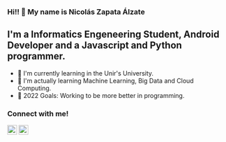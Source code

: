 ### Hi!! 👋 My name is Nicolás Zapata Álzate

## I'm a Informatics Engeneering Student, Android Developer and a Javascript and Python programmer.

- 🔭 I'm currently learning in the Unir's University.
- 🌱 I'm actually learning Machine Learning, Big Data and Cloud Computing.
- 🎒 2022 Goals: Working to be more better in programming.

### Connect with me!

[<img alight="left" alt="Nicolás Zapata | Twitter" width="22px" src="https://cdn.jsdelivr.net/npm/simple-icons@3.0.1/icons/twitter.svg"/>](https://twitter.com/niczapata12)
[<img alight="left" alt="Nicolás Zapata | Linkedin" width="22px" src="https://cdn.jsdelivr.net/npm/simple-icons@3.0.1/icons/linkedin.svg"/>](https://www.linkedin.com/in/nicolás-zapata-álzate-765b1216b)
